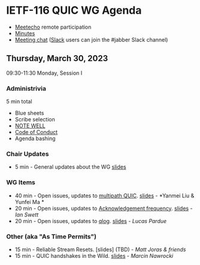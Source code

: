 # IETF-116 QUIC WG Agenda

* [Meetecho](https://meetings.conf.meetecho.com/ietf116/?group=quic) remote participation
* [Minutes](https://codimd.ietf.org/notes-ietf-116-quic)
* [Meeting chat](xmpp:quic@jabber.ietf.org?join) ([Slack](https://quicdev.slack.com/) users can join the #jabber Slack channel)

## Thursday, March 30, 2023

09:30-11:30 Monday, Session I

### Administrivia

5 min total

* Blue sheets
* Scribe selection
* [NOTE WELL](https://www.ietf.org/about/note-well.html)
* [Code of Conduct](https://www.rfc-editor.org/rfc/rfc7154.html)
* Agenda bashing

### Chair Updates
* 5 min - General updates about the WG [slides](https://github.com/quicwg/wg-materials/blob/main/ietf116/chairs.pdf)


### WG Items
* 40 min - Open issues, updates to [multipath QUIC](https://datatracker.ietf.org/doc/html/draft-ietf-quic-multipath). [slides](https://github.com/quicwg/wg-materials/blob/main/ietf116/multipath.pdf) - *Yanmei Liu & Yunfei Ma *
* 20 min - Open issues, updates to [Acknowledgement frequency](https://datatracker.ietf.org/doc/html/draft-ietf-quic-ack-frequency). [slides](https://github.com/quicwg/wg-materials/blob/main/ietf116/ack-frequency.pdf) - *Ian Swett*
* 20 min - Open issues, updates to [qlog](https://datatracker.ietf.org/doc/html/draft-ietf-quic-qlog-main-schema). [slides](https://github.com/quicwg/wg-materials/blob/main/ietf116/qlog.pdf) - *Lucas Pardue*


### Other (aka "As Time Permits")

* 15 min - Reliable Stream Resets. [slides] (TBD) - *Matt Joras & friends*
* 15 min - QUIC handshakes in the Wild. [slides](https://github.com/quicwg/wg-materials/blob/main/ietf116/quic-handshakes-in-the-wild.pdf) - *Marcin Nawrocki*